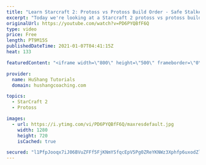 ```yaml
---
title: "Learn Starcraft 2: Protoss vs Protoss Build Order - Safe Stalker-Sentry Opening [Starcraft 2 2021]"
excerpt: "Today we're looking at a Starcraft 2 protoss vs protoss build order. This week we'll be covering lots of pvp tutorials & guides. But first things first, let's get us into the midgame with a safe opening!  Protoss vs Protoss Build Order - Safe Stalker-Sentry Opening [Starcraft 2 2020] #ProtossVsProtoss"
originalUrl: https://youtube.com/watch?v=PD6PYQBfF6Q
type: video
price: Free
length: PT9M15S
publishedDateTime: 2021-01-07T04:41:15Z
heat: 133

featuredContent: "<iframe width=\"800\" height=\"500\" frameborder=\"0\" src=\"https://www.youtube.com/embed/PD6PYQBfF6Q\" allow=\"accelerometer; autoplay; encrypted-media; gyroscope; picture-in-picture\" allowfullscreen></iframe>"

provider:
  name: HuShang Tutorials
  domain: hushangcoaching.com

topics:
  - StarCraft 2
  - Protoss

images:
  - url: https://i.ytimg.com/vi/PD6PYQBfF6Q/maxresdefault.jpg
    width: 1280
    height: 720
    isCached: true

secured: "l1PfpJooqx7iJ06BVuZFFf5FjKNmYSfqcEpV5Pg0ZReYKNWz3Xphfp6uxodZlyeA2Y7RA6o5/02Ty0/A6b4qG1aPcNissk7akkkEfMANxX90wjfkklZ/6AhRHgQJr5EglYKWjUqiKs/dbELRDAleEwx+W5sxyEpXHFoEijUdO2tgWS3EMNVcqBW2mpsSAk0bzSjkhpauqI4suC/A3IxXgSO9MM9mNbqjXGi8mfeImrl7JjSwaqeGZws+EGx6BWtJ9pIzJCBjZpKzeh3QHc6FXlfTFCjlPiJJfnrp2VF5E3JQd4AsCrN4jP4FdOAHuPP+D5QQ181YQE/l+58PgUSTq09QsPYA7x59sUcwiExklkKj5zMLTAuwY2HW5BFOLQ5OArWZa5F295U8RCSr0WDvRxcEbBzIzJkRppovnrS/4+o=;tvcMzN6uLJ1crQU4QjbN0g=="
---
```



